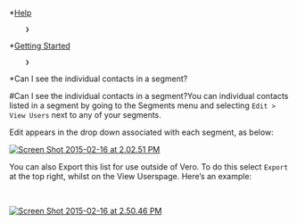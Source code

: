 *[Help](/help)

        ❯
        
*[Getting Started](/help/getting-started)

        ❯
        
*Can I see the individual contacts in a segment?
    
#Can I see the individual contacts in a segment?You can individual contacts listed in a segment by going to the 
Segments menu and selecting `Edit > View Users` next to any of your segments.

Edit appears in the drop down associated with each segment, as below:

[![Screen Shot 2015-02-16 at 2.02.51 PM](https://www.getvero.com/wp-content/uploads/2015/02/Screen-Shot-2015-02-16-at-2.02.51-PM.png)](http://www.getvero.com/wp-content/uploads/2015/02/Screen-Shot-2015-02-16-at-2.02.51-PM.png)

You can also 
Export this list for use outside of Vero. To do this select `Export` at the top right, whilst on the 
View Userspage. Here’s an example:

 

[![Screen Shot 2015-02-16 at 2.50.46 PM](https://www.getvero.com/wp-content/uploads/2015/02/Screen-Shot-2015-02-16-at-2.50.46-PM.png)](http://www.getvero.com/wp-content/uploads/2015/02/Screen-Shot-2015-02-16-at-2.50.46-PM.png)